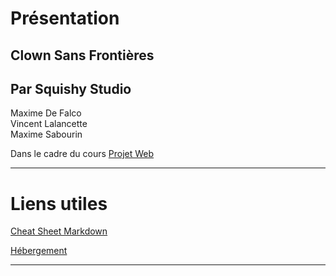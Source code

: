# Présentation
## Clown Sans Frontières 
## Par Squishy Studio

Maxime De Falco<br>
Vincent Lalancette<br>
Maxime Sabourin

Dans le cadre du cours 
[Projet Web](https://smnarnold.com/projets/obnl)

---
# Liens utiles
[Cheat Sheet Markdown](markdown-cheat-sheet.md)

[Hébergement](https://clownsansfrontieres-ss.qc.lu/)

---